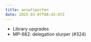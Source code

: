 ```yaml
---
title: ansattporten
date: 2025-03-07T08:43:47Z
---
```

- Library upgrades
- MP-682: delegation slurper (#324)

